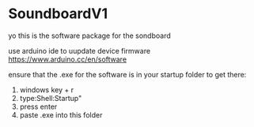 # SoundboardV1

yo this is the software package for the sondboard

use arduino ide to uupdate device firmware
https://www.arduino.cc/en/software

ensure that the .exe for the software is in your startup folder
to get there:
1. windows key + r
2. type:Shell:Startup"
3. press enter
4. paste .exe into this folder


